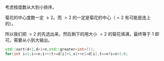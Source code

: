 考虑按度数从大到小排序。

菊花的中心度数一定 $\ge 2$。而 $\gt 2$ 的一定是菊花的中心（$=2$ 有可能是连上的）。

所以我们把 $\gt 2$ 的先选出来，然后剩下的用大小 $=2$ 的菊花填满，最终等于 $1$ 即可。需要从小到大输出。


```cpp
std::sort(d+1,d+1+n,std::greater<int>());
for(int i=1;i<=n;i++)t+=d[i]+1,s[++c]=d[i],t==n?i=n+1:0;
```